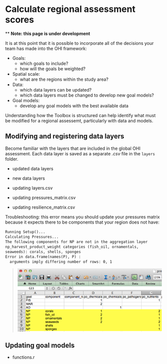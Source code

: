 # Calculate regional assessment scores

\*\* **Note: this page is under development**

It is at this point that it is possible to incorporate all of the decisions your team has made into the OHI framework:

* Goals:
    + which goals to include? 
    + how will the goals be weighted?
* Spatial scale:
    + what are the regions within the study area?
* Data:  
    + which data layers can be updated?
    + which data layers must be changed to develop new goal models?
* Goal models:
    + develop any goal models with the best available data
    
Understanding how the Toolbox is structured can help identify what must be modified for a regional assessemt, particularly with data and models.      

## Modifying and registering data layers
Become familiar with the layers that are included in the global OHI assessment. Each data layer is saved as a separate *.csv* file in the `layers` folder. 
  
- updated data layers
- new data layers

- updating layers.csv

- updating pressures_matrix.csv

- updating resilience_matrix.csv

Troubleshooting: this error means you should update your pressures matrix because it expects there to be components that your region does not have: 

```
Running Setup()...
Calculating Pressures...
The following components for NP are not in the aggregation layer np_harvest_product_weight categories (fish_oil, ornamentals, seaweeds): corals, shells, sponges
Error in data.frame(names(P), P) : 
  arguments imply differing number of rows: 0, 1
```  
  
  > ![](zfig_tblshoot_pressures.png)  

## Updating goal models
- functions.r

